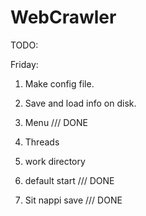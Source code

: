 WebCrawler
==========
TODO:

Friday:
1. Make config file.
2. Save and load info on disk.


3. Menu /// DONE
1. Threads
2. work directory
3. default start /// DONE
4. Sit nappi save /// DONE



